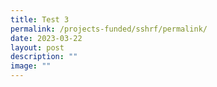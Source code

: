 ```yaml
---
title: Test 3
permalink: /projects-funded/sshrf/permalink/
date: 2023-03-22
layout: post
description: ""
image: ""
---
```

